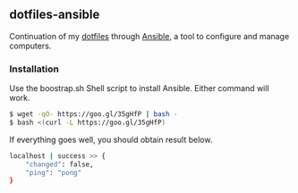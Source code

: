 ## dotfiles-ansible

Continuation of my [dotfiles](https://github.com/kianmeng/dotfiles) through
[Ansible](http://www.ansible.com/), a tool to configure and manage computers.

### Installation
Use the boostrap.sh Shell script to install Ansible. Either command will work.
```bash
$ wget -qO- https://goo.gl/35gHfP | bash -
$ bash <(curl -L https://goo.gl/35gHfP)
```

If everything goes well, you should obtain result below.
```bash
localhost | success >> {
    "changed": false, 
    "ping": "pong"
}
```
